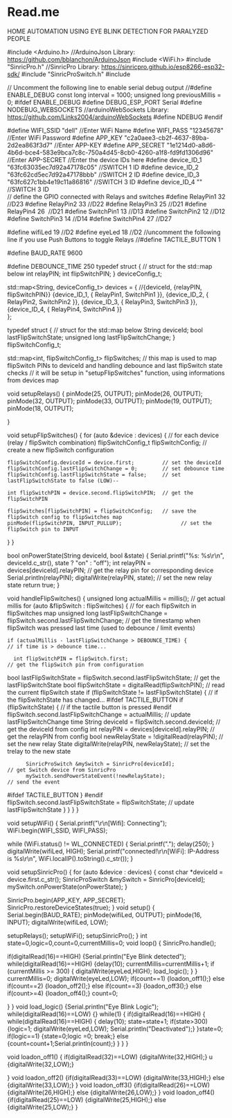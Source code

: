 # Read.me
HOME AUTOMATION USING EYE BLINK DETECTION FOR PARALYZED PEOPLE

#include <Arduino.h>                          //ArduinoJson Library: https://github.com/bblanchon/ArduinoJson
#include <WiFi.h>
#include "SinricPro.h"                        //SinricPro Library: https://sinricpro.github.io/esp8266-esp32-sdk/
#include "SinricProSwitch.h"
#include <map>

// Uncomment the following line to enable serial debug output
//#define ENABLE_DEBUG
const long interval = 1000; 
unsigned long previousMillis = 0; 
#ifdef ENABLE_DEBUG
       #define DEBUG_ESP_PORT Serial
       #define NODEBUG_WEBSOCKETS             //arduinoWebSockets Library: https://github.com/Links2004/arduinoWebSockets
       #define NDEBUG
#endif 

#define WIFI_SSID         "dell"      //Enter WiFi Name
#define WIFI_PASS         "12345678"      //Enter WiFi Password
#define APP_KEY           "c2a0aee3-cb2f-4637-89ba-2d2ea863f3d7"                  //Enter APP-KEY 
#define APP_SECRET        "1e1214d0-a8d6-4b6d-bce4-583e9bca7c8c-750a4d45-8cb0-4260-a1f8-fd9fd1306d96"     //Enter APP-SECRET
//Enter the device IDs here
#define device_ID_1   "63fc63035ec7d92a47178c05"  //SWITCH 1 ID
#define device_ID_2   "63fc62cd5ec7d92a47178bbb"  //SWITCH 2 ID
#define device_ID_3   "63fc627c1bb4e19c11a86816"  //SWITCH 3 ID
#define device_ID_4   ""  //SWITCH 3 ID    
// define the GPIO connected with Relays and switches
#define RelayPin1 32  //D23
#define RelayPin2 33  //D22
#define RelayPin3 25  //D21
#define RelayPin4 26  //D21
  #define SwitchPin1 13  //D13
#define SwitchPin2 12  //D12
#define SwitchPin3 14  //D14
#define SwitchPin4 27  //D27

#define wifiLed   19   //D2
#define eyeLed   18   //D2
//uncomment the following line if you use Push Buttons to toggle Relays
//#define TACTILE_BUTTON 1

#define BAUD_RATE   9600

#define DEBOUNCE_TIME 250
typedef struct {      // struct for the std::map below
  int relayPIN;
  int flipSwitchPIN;
} deviceConfig_t;


std::map<String, deviceConfig_t> devices = {
    //{deviceId, {relayPIN,  flipSwitchPIN}}
    {device_ID_1, {  RelayPin1, SwitchPin1 }},
    {device_ID_2, {  RelayPin2, SwitchPin2 }},
    {device_ID_3, {  RelayPin3, SwitchPin3 }},
    {device_ID_4, {  RelayPin4, SwitchPin4 }}     
};

typedef struct {      // struct for the std::map below
  String deviceId;
  bool lastFlipSwitchState;
  unsigned long lastFlipSwitchChange;
} flipSwitchConfig_t;

std::map<int, flipSwitchConfig_t> flipSwitches;    // this map is used to map flipSwitch PINs to deviceId and handling debounce and last flipSwitch state checks
                                                  // it will be setup in "setupFlipSwitches" function, using informations from devices map

void setupRelays() { 
 pinMode(25, OUTPUT);
 pinMode(26, OUTPUT);
 pinMode(32, OUTPUT);
  pinMode(33, OUTPUT);
 pinMode(19, OUTPUT);
 pinMode(18, OUTPUT);
 
}

void setupFlipSwitches() {
  for (auto &device : devices)  {                     // for each device (relay / flipSwitch combination)
    flipSwitchConfig_t flipSwitchConfig;              // create a new flipSwitch configuration

    flipSwitchConfig.deviceId = device.first;         // set the deviceId
    flipSwitchConfig.lastFlipSwitchChange = 0;        // set debounce time
    flipSwitchConfig.lastFlipSwitchState = false;     // set lastFlipSwitchState to false (LOW)--

    int flipSwitchPIN = device.second.flipSwitchPIN;  // get the flipSwitchPIN

    flipSwitches[flipSwitchPIN] = flipSwitchConfig;   // save the flipSwitch config to flipSwitches map
    pinMode(flipSwitchPIN, INPUT_PULLUP);                   // set the flipSwitch pin to INPUT
  }
}

bool onPowerState(String deviceId, bool &state)
{
  Serial.printf("%s: %s\r\n", deviceId.c_str(), state ? "on" : "off");
  int relayPIN = devices[deviceId].relayPIN; // get the relay pin for corresponding device
  Serial.println(relayPIN);
  digitalWrite(relayPIN, state);             // set the new relay state
  return true;
}

void handleFlipSwitches() {
  unsigned long actualMillis = millis();                                          // get actual millis
  for (auto &flipSwitch : flipSwitches) {                                         // for each flipSwitch in flipSwitches map
    unsigned long lastFlipSwitchChange = flipSwitch.second.lastFlipSwitchChange;  // get the timestamp when flipSwitch was pressed last time (used to debounce / limit events)

    if (actualMillis - lastFlipSwitchChange > DEBOUNCE_TIME) {                    // if time is > debounce time...

      int flipSwitchPIN = flipSwitch.first;                                       // get the flipSwitch pin from configuration
bool lastFlipSwitchState = flipSwitch.second.lastFlipSwitchState;           // get the lastFlipSwitchState
      bool flipSwitchState = digitalRead(flipSwitchPIN);                          // read the current flipSwitch state
      if (flipSwitchState != lastFlipSwitchState) {                               // if the flipSwitchState has changed...
#ifdef TACTILE_BUTTON
        if (flipSwitchState) {                                                    // if the tactile button is pressed 
#endif      
          flipSwitch.second.lastFlipSwitchChange = actualMillis;                  // update lastFlipSwitchChange time
          String deviceId = flipSwitch.second.deviceId;                           // get the deviceId from config
          int relayPIN = devices[deviceId].relayPIN;                              // get the relayPIN from config
          bool newRelayState = !digitalRead(relayPIN);                            // set the new relay State
          digitalWrite(relayPIN, newRelayState);                                  // set the trelay to the new state

          SinricProSwitch &mySwitch = SinricPro[deviceId];                        // get Switch device from SinricPro
          mySwitch.sendPowerStateEvent(!newRelayState);                            // send the event
#ifdef TACTILE_BUTTON
        }
#endif      
        flipSwitch.second.lastFlipSwitchState = flipSwitchState;                  // update lastFlipSwitchState
      }
    }
  }
}

void setupWiFi()
{
  Serial.printf("\r\n[Wifi]: Connecting");
  WiFi.begin(WIFI_SSID, WIFI_PASS);

  while (WiFi.status() != WL_CONNECTED)
  {
    Serial.printf(".");
    delay(250);
  }
  digitalWrite(wifiLed, HIGH);
  Serial.printf("connected!\r\n[WiFi]: IP-Address is %s\r\n", WiFi.localIP().toString().c_str());
}

void setupSinricPro()
{
  for (auto &device : devices)
  {
    const char *deviceId = device.first.c_str();
    SinricProSwitch &mySwitch = SinricPro[deviceId];
    mySwitch.onPowerState(onPowerState);
  }

  SinricPro.begin(APP_KEY, APP_SECRET);
  SinricPro.restoreDeviceStates(true);
 }
  void setup()
{
  Serial.begin(BAUD_RATE);
  pinMode(wifiLed, OUTPUT);
   pinMode(16, INPUT);
  digitalWrite(wifiLed, LOW);

  setupRelays();
  setupWiFi();
  setupSinricPro();
}
int state=0,logic=0,count=0,currentMillis=0;
void loop()
{
  SinricPro.handle();
  
  if(digitalRead(16)==HIGH)
  {Serial.println("Eye Blink detected");
  while(digitalRead(16)==HIGH)
  {delay(10);
  currentMillis=currentMillis+1;
    if (currentMillis >= 300) 
    {
      digitalWrite(eyeLed,HIGH);
    load_logic();
    }
  }
  currentMillis=0;
  digitalWrite(eyeLed,LOW);
  if(count==1)
  {loadon_off1();}
  else if(count==2)
  {loadon_off2();}
  else if(count==3)
{loadon_off3();}
  else if(count>=4)
  {loadon_off4();}
  count=0;
  
 }
}
void load_logic()
{Serial.println("Eye Blink Logic");
 while(digitalRead(16)==LOW)
  {} 
 while(1)
          {
                    if(digitalRead(16)==HIGH)
                    {
                      while(digitalRead(16)==HIGH)
                    {
                      delay(10);
                      state=state+1;
                      if(state>300)
                      {logic=1;
                      digitalWrite(eyeLed,LOW);
                      Serial.println("Deactivated");}
                     }state=0;
                     if(logic==1)
                     {state=0;logic =0;
                     break;}
                     else
                     {count=count+1;Serial.println(count);}
                    }
           }
}

void loadon_off1()
{
  if(digitalRead(32)==LOW)
{digitalWrite(32,HIGH);}
u
{digitalWrite(32,LOW);}

}
void loadon_off2()
{if(digitalRead(33)==LOW)
{digitalWrite(33,HIGH);}
else
{digitalWrite(33,LOW);}
}
void loadon_off3()
{if(digitalRead(26)==LOW)
{digitalWrite(26,HIGH);}
else
{digitalWrite(26,LOW);}
}
void loadon_off4()
{if(digitalRead(25)==LOW)
{digitalWrite(25,HIGH);}
else
{digitalWrite(25,LOW);}
}
